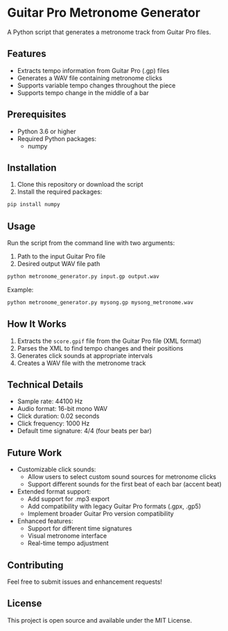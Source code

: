 # Guitar Pro Metronome Generator

A Python script that generates a metronome track from Guitar Pro files.
## Features

- Extracts tempo information from Guitar Pro (.gp) files
- Generates a WAV file containing metronome clicks
- Supports variable tempo changes throughout the piece
- Supports tempo change in the middle of a bar

## Prerequisites

- Python 3.6 or higher
- Required Python packages:
  - numpy

## Installation

1. Clone this repository or download the script
2. Install the required packages:
```bash
pip install numpy
```

## Usage

Run the script from the command line with two arguments:
1. Path to the input Guitar Pro file
2. Desired output WAV file path

```bash
python metronome_generator.py input.gp output.wav
```

Example:
```bash
python metronome_generator.py mysong.gp mysong_metronome.wav
```

## How It Works

1. Extracts the `score.gpif` file from the Guitar Pro file (XML format)
2. Parses the XML to find tempo changes and their positions
3. Generates click sounds at appropriate intervals
4. Creates a WAV file with the metronome track

## Technical Details

- Sample rate: 44100 Hz
- Audio format: 16-bit mono WAV
- Click duration: 0.02 seconds
- Click frequency: 1000 Hz
- Default time signature: 4/4 (four beats per bar)

## Future Work

- Customizable click sounds:
  - Allow users to select custom sound sources for metronome clicks
  - Support different sounds for the first beat of each bar (accent beat)
- Extended format support:
  - Add support for .mp3 export
  - Add compatibility with legacy Guitar Pro formats (.gpx, .gp5)
  - Implement broader Guitar Pro version compatibility
- Enhanced features:
  - Support for different time signatures
  - Visual metronome interface
  - Real-time tempo adjustment

## Contributing

Feel free to submit issues and enhancement requests!

## License

This project is open source and available under the MIT License.

